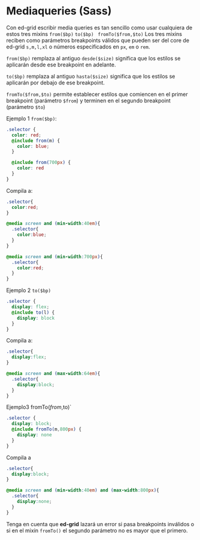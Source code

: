 # Mediaqueries (Sass)
Con ed-grid escribir media queries es tan sencillo como usar cualquiera de estos tres mixins `from($bp)` `to($bp) ` `fromTo($from,$to)`
Los tres mixins reciben como parámetros breakpoints válidos que pueden ser del core de ed-grid `s,m,l,xl` o números especificados en `px`, `em` o `rem`.

`from($bp)` remplaza al antiguo `desde($size)` significa que los estilos se aplicarán desde ese breakpoint en adelante. 

`to($bp)` remplaza al antiguo `hasta($size)` significa que los estilos se aplicarán por debajo de ese breakpoint.

`fromTo($from,$to)` permite establecer estilos que comiencen en el primer breakpoint (parámetro `$from`) y terminen en el segundo breakpoint (parámetro `$to`)

Ejemplo 1 `from($bp)`:
```scss
.selector {
  color: red;
  @include from(m) {
    color: blue;
  }

  @include from(700px) {
    color: red
  }
}
```

Compila a:

```scss
.selector{
  color:red;
}

@media screen and (min-width:40em){
  .selector{
    color:blue;
  }
}

@media screen and (min-width:700px){
  .selector{
    color:red;
  }
}
```

Ejemplo 2 `to($bp)`
```scss
.selector {
  display: flex;
  @include to(l) {
    display: block
  }
}
```

Compila a:
```scss
.selector{
  display:flex;
}

@media screen and (max-width:64em){
  .selector{
    display:block;
  }
}
```

Ejemplo3 fromTo($from,$to)`

```scss
.selector {
  display: block;
  @include fromTo(m,800px) {
    display: none
  }
}
```

Compila a

```scss
.selector{
  display:block;
}

@media screen and (min-width:40em) and (max-width:800px){
  .selector{
    display:none;
  }
}
```

Tenga en cuenta que **ed-grid** lazará un error si pasa breakpoints inválidos o si en el mixin `fromTo()` el segundo parámetro no es mayor que el primero.
